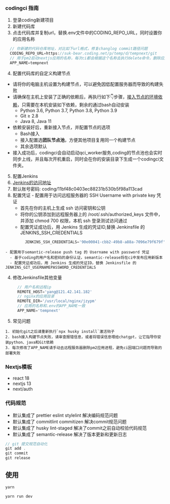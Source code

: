 ### codingci 指南

1. 登录coding新建项目
2. 新建代码库
3. 点击代码库并复制url，替换.env文件中的CODING_REPO_URL，同时设置你的应用名称
  ```js
    // 你新建的代码仓库地址，对比如下url格式，修复changlog commit路径问题
    CODING_REPO_URL=https://suk-bear.coding.net/p/temp/d/tempnext/git
    // 用于pm2启动nextjs应用的名称，每次ci都会根据这个名称去执行delete命令，删除应用进程，防止因端口被占用而导致的ci失败
    APP_NAME=tempnext
  ```
4. 配置代码库的自定义构建节点
  - 请将你的电脑主机设置为构建节点，可以避免因低配置服务器而导致的构建失败
  - 请确保在主机上安装了正确的依赖后，再执行如下👇步骤，[接入节点的环境依赖](https://coding.net/help/docs/ci/node/customize.html#rely)，只需要在本机安装如下依赖，剩余的通过bash自动安装
    - Python 3.6, Python 3.7, Python 3.8, Python 3.9
    - Git ≥ 2.8
    - Java 8, Java 11
  - 依赖安装好后，重新接入节点，并配置节点的选项
    - Bash接入
    - 接入配置选**团队节点池**，方便其他项目复用同一个构建节点
    - 其余选项默认
  - 接入成功后，codingci会自动启动qci_worker服务,coding的节点池也会实时同步上线，并且每次开机重启，同时会在你的安装目录下生成一个codingci文件夹。
5. 配置Jenkins
  1. [Jenkins的访问地址](http://localhost:15740/login?from=%2F)
  2. 默认账号密码: coding/11bf48c0403ec88231b530b5f98a113cad
  3. 配置凭证
    - 配置用于访问远程服务器的 SSH Username with private key 凭证
      - 首先在你的主机上生成 ssh 访问密钥和公钥
      - 将你的公钥添加到远程服务器上的 /root/.ssh/authorized_keys 文件中，并添加 chmod 700 权限，本机 ssh 登录测试访问通过
      - 配置凭证成功后，用 Jenkins 生成的凭证ID,替换 Jenkinsfile 的 JENKINS_SSH_CREDENTIALS
        ```js
          JENKINS_SSH_CREDENTIALS='90e00041-cbb2-49b8-a88a-7096e79f679f'
        ```
    - 配置用于semantic-release push tag 的 Username with password 凭证
      - 基于coding的用户名和密码的身份认证，semantic-release将在ci中发布应用新版本
      - 配置凭证成功后，用 Jenkins 生成的凭证ID，替换 Jenkinsfile 的 JENKINS_GIT_USERNAMEPASSWORD_CREDENTIALS
  4. 修改Jenkinsfile其他变量
      ```js
        // 用户名和远程ip
        REMOTE_HOST='yang@121.42.141.182'
        // nginx的应用目录
        REMOTE_DIR='/usr/local/nginx/jzypm'
        // 应用的名称和.env的APP_NAME一致
        APP_NAME='tempnext'
      ```
  5. 常见问题
     
    1. 初始化git之后请重新执行`npx husky install`激活钩子
    2. bash接入构建节点失败，请审查报错信息，或者将错误信息喂给chatgpt，让它指导你安装python、java和Git依赖
    3. 每次修改了APP_NAME请手动去远程服务器删除pm2应用进程，避免ci因端口问题而导致的部署失败

### Nextjs模板

- react 18
- nextjs 13
- next/auth

### 代码规范

* 默认集成了 prettier eslint stylelint 解决编码规范问题
* 默认集成了 commitlint commitizen 解决commit规范问题
* 默认集成了 husky lint-staged 解决了commit之前自动校验代码规范
* 默认集成了 semantic-release 解决了版本更新和更新日志

```js 
// git 提交规范自动化
git add .
git commit
git release
```

## 使用

```js
yarn

yarn run dev
```



